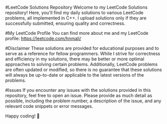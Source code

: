 #LeetCode Solutions Repository
Welcome to my LeetCode Solutions repository! Here, you'll find my daily solutions to various LeetCode problems, all implemented in C++. I upload solutions only if they are successfully submitted, ensuring quality and correctness.

#My LeetCode Profile
You can find more about me and my LeetCode profile: https://leetcode.com/hnmali/

#Disclaimer
These solutions are provided for educational purposes and to serve as a reference for fellow programmers. While I strive for correctness and efficiency in my solutions, there may be better or more optimal approaches to solving certain problems. Additionally, LeetCode problems are often updated or modified, so there is no guarantee that these solutions will always be up-to-date or applicable to the latest versions of the problems.

#Issues
If you encounter any issues with the solutions provided in this repository, feel free to open an issue. Please provide as much detail as possible, including the problem number, a description of the issue, and any relevant code snippets or error messages.

Happy coding! 🚀
